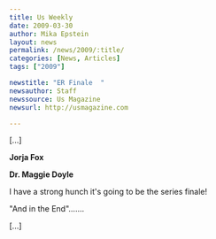 ```yaml
---
title: Us Weekly
date: 2009-03-30
author: Mika Epstein
layout: news
permalink: /news/2009/:title/
categories: [News, Articles]
tags: ["2009"]

newstitle: "ER Finale  "
newsauthor: Staff  
newssource: Us Magazine  
newsurl: http://usmagazine.com  

---
```


[...]

**Jorja Fox**  
  
**Dr. Maggie Doyle**

I have a strong hunch it's going to be the series finale! 

"And in the End".......

[...]  
